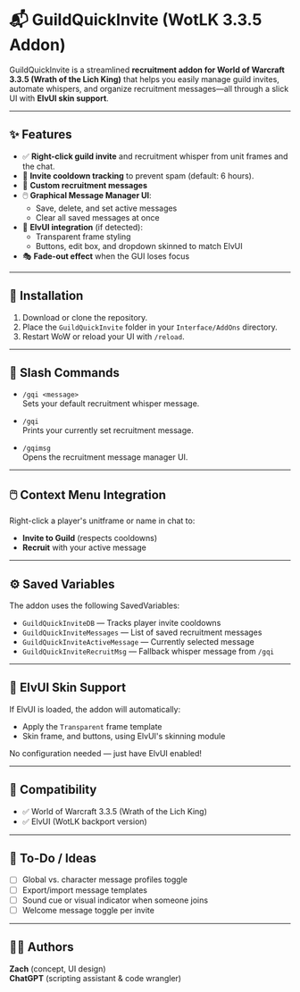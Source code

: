 # 📬 GuildQuickInvite (WotLK 3.3.5 Addon)

GuildQuickInvite is a streamlined **recruitment addon for World of Warcraft 3.3.5 (Wrath of the Lich King)** that helps you easily manage guild invites, automate whispers, and organize recruitment messages—all through a slick UI with **ElvUI skin support**.

---

## ✨ Features

- ✅ **Right-click guild invite** and recruitment whisper from unit frames and the chat.
- 🧠 **Invite cooldown tracking** to prevent spam (default: 6 hours).
- 💬 **Custom recruitment messages** 
- 🖱️ **Graphical Message Manager UI**:
  - Save, delete, and set active messages
  - Clear all saved messages at once
- 🎨 **ElvUI integration** (if detected):
  - Transparent frame styling
  - Buttons, edit box, and dropdown skinned to match ElvUI
- 🎭 **Fade-out effect** when the GUI loses focus

---

## 🔧 Installation

1. Download or clone the repository.
2. Place the `GuildQuickInvite` folder in your `Interface/AddOns` directory.
3. Restart WoW or reload your UI with `/reload`.

---

## 💬 Slash Commands

- `/gqi <message>`  
  Sets your default recruitment whisper message.

- `/gqi`  
  Prints your currently set recruitment message.

- `/gqimsg`  
  Opens the recruitment message manager UI.

---

## 🖱️ Context Menu Integration

Right-click a player's unitframe or name in chat to:

- **Invite to Guild** (respects cooldowns)
- **Recruit** with your active message

---

## ⚙️ Saved Variables

The addon uses the following SavedVariables:

- `GuildQuickInviteDB` — Tracks player invite cooldowns
- `GuildQuickInviteMessages` — List of saved recruitment messages
- `GuildQuickInviteActiveMessage` — Currently selected message
- `GuildQuickInviteRecruitMsg` — Fallback whisper message from `/gqi`

---

## 🎨 ElvUI Skin Support

If ElvUI is loaded, the addon will automatically:

- Apply the `Transparent` frame template
- Skin frame, and buttons, using ElvUI's skinning module

No configuration needed — just have ElvUI enabled!

---

## 🧪 Compatibility

- ✅ World of Warcraft 3.3.5 (Wrath of the Lich King)
- ✅ ElvUI (WotLK backport version)

---

## 📌 To-Do / Ideas

- [ ] Global vs. character message profiles toggle
- [ ] Export/import message templates
- [ ] Sound cue or visual indicator when someone joins
- [ ] Welcome message toggle per invite

---

## 🧑‍💻 Authors

**Zach** (concept, UI design)  
**ChatGPT** (scripting assistant & code wrangler)
